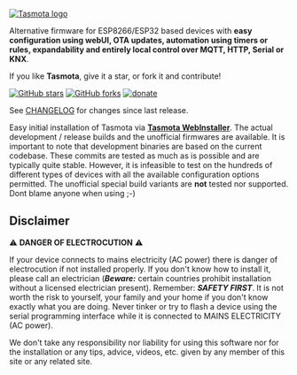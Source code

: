 [![Tasmota logo](https://github.com/arendst/Tasmota/blob/development/tools/logo/TASMOTA_FullLogo_Vector.svg)](https://tasmota.github.io/install/)

Alternative firmware for ESP8266/ESP32 based devices with **easy configuration using webUI, OTA updates, automation using timers or rules, expandability and entirely local control over MQTT, HTTP, Serial or KNX**.

If you like **Tasmota**, give it a star, or fork it and contribute!

[![GitHub stars](https://img.shields.io/github/stars/arendst/Tasmota.svg?style=social&label=Star)](https://github.com/arendst/Tasmota/stargazers)
[![GitHub forks](https://img.shields.io/github/forks/arendst/Tasmota.svg?style=social&label=Fork)](https://github.com/arendst/Tasmota/network)
[![donate](https://img.shields.io/badge/donate-PayPal-blue.svg)](https://paypal.me/tasmota)

See [CHANGELOG](https://github.com/arendst/Tasmota/blob/development/CHANGELOG.md) for changes since last release.

Easy initial installation of Tasmota via **[Tasmota WebInstaller](https://tasmota.github.io/install/)**. The actual development / release builds and the unofficial firmwares are available. It is important to note that development binaries are based on the current codebase. These commits are tested as much as is possible and are typically quite stable. However, it is infeasible to test on the hundreds of different types of devices with all the available configuration options permitted.
The unofficial special build variants are **not** tested nor supported. Dont blame anyone when using ;-)

## Disclaimer

:warning: **DANGER OF ELECTROCUTION** :warning:

If your device connects to mains electricity (AC power) there is danger of electrocution if not installed properly. If you don't know how to install it, please call an electrician (***Beware:*** certain countries prohibit installation without a licensed electrician present). Remember: _**SAFETY FIRST**_. It is not worth the risk to yourself, your family and your home if you don't know exactly what you are doing. Never tinker or try to flash a device using the serial programming interface while it is connected to MAINS ELECTRICITY (AC power).

We don't take any responsibility nor liability for using this software nor for the installation or any tips, advice, videos, etc. given by any member of this site or any related site.
